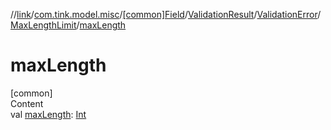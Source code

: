 //[link](../../../../../index.md)/[com.tink.model.misc](../../../../index.md)/[[common]Field](../../../index.md)/[ValidationResult](../../index.md)/[ValidationError](../index.md)/[MaxLengthLimit](index.md)/[maxLength](max-length.md)



# maxLength  
[common]  
Content  
val [maxLength](max-length.md): [Int](https://kotlinlang.org/api/latest/jvm/stdlib/kotlin/-int/index.html)  



